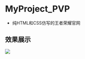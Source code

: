 # MyProject_PVP
- 纯HTML和CSS仿写的王者荣耀官网
## 效果展示
![](https://blogpic-1305209282.cos.ap-chengdu.myqcloud.com/img/20210524173355.png)
